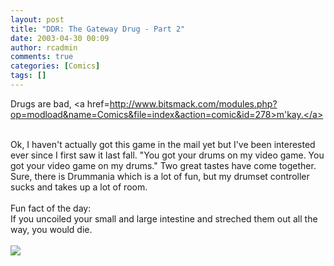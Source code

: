 ```yaml
---
layout: post
title: "DDR: The Gateway Drug - Part 2"
date: 2003-04-30 00:09
author: rcadmin
comments: true
categories: [Comics]
tags: []
---
```

Drugs are bad, <a href=http://www.bitsmack.com/modules.php?op=modload&name=Comics&file=index&action=comic&id=278>m'kay.</a>
<br />

<br />
Ok, I haven't actually got this game in the mail yet but I've been interested ever since I first saw it last fall. "You got your drums on my video game. You got your video game on my drums." Two great tastes have come together. Sure, there is Drummania which is a lot of fun, but my drumset controller sucks and takes up a lot of room. 
<br />

<br />
Fun fact of the day:
<br />
If you uncoiled your small and large intestine and streched them out all the way, you would die.<Br><br><!--more--><img src='http://dl.bitsmack.com/comics/20030430.gif'   />
